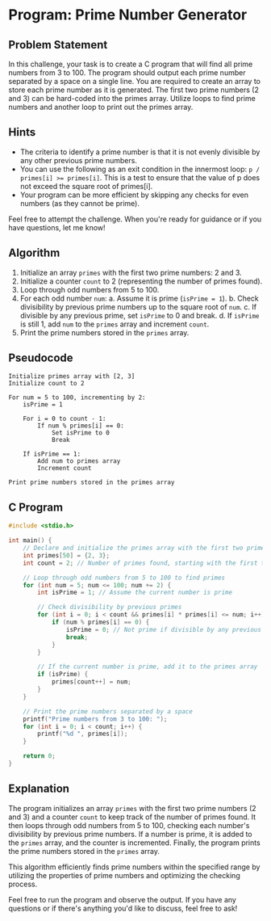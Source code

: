 # Program: Prime Number Generator

## Problem Statement

In this challenge, your task is to create a C program that will find all prime numbers from 3 to 100. The program should
output each prime number separated by a space on a single line. You are required to create an array to store each prime
number as it is generated. The first two prime numbers (2 and 3) can be hard-coded into the primes array. Utilize loops
to find prime numbers and another loop to print out the primes array.

## Hints

- The criteria to identify a prime number is that it is not evenly divisible by any other previous prime numbers.
- You can use the following as an exit condition in the innermost loop: `p / primes[i] >= primes[i]`. This is a test to
  ensure that the value of p does not exceed the square root of primes[i].
- Your program can be more efficient by skipping any checks for even numbers (as they cannot be prime).

Feel free to attempt the challenge. When you're ready for guidance or if you have questions, let me know!

## Algorithm

1. Initialize an array `primes` with the first two prime numbers: 2 and 3.
2. Initialize a counter `count` to 2 (representing the number of primes found).
3. Loop through odd numbers from 5 to 100.
4. For each odd number `num`:
   a. Assume it is prime (`isPrime = 1`).
   b. Check divisibility by previous prime numbers up to the square root of `num`.
   c. If divisible by any previous prime, set `isPrime` to 0 and break.
   d. If `isPrime` is still 1, add `num` to the `primes` array and increment `count`.
5. Print the prime numbers stored in the `primes` array.

## Pseudocode

```plaintext
Initialize primes array with [2, 3]
Initialize count to 2

For num = 5 to 100, incrementing by 2:
    isPrime = 1

    For i = 0 to count - 1:
        If num % primes[i] == 0:
            Set isPrime to 0
            Break

    If isPrime == 1:
        Add num to primes array
        Increment count

Print prime numbers stored in the primes array
```

## C Program

```c
#include <stdio.h>

int main() {
    // Declare and initialize the primes array with the first two prime numbers
    int primes[50] = {2, 3};
    int count = 2; // Number of primes found, starting with the first two primes

    // Loop through odd numbers from 5 to 100 to find primes
    for (int num = 5; num <= 100; num += 2) {
        int isPrime = 1; // Assume the current number is prime

        // Check divisibility by previous primes
        for (int i = 0; i < count && primes[i] * primes[i] <= num; i++) {
            if (num % primes[i] == 0) {
                isPrime = 0; // Not prime if divisible by any previous prime
                break;
            }
        }

        // If the current number is prime, add it to the primes array
        if (isPrime) {
            primes[count++] = num;
        }
    }

    // Print the prime numbers separated by a space
    printf("Prime numbers from 3 to 100: ");
    for (int i = 0; i < count; i++) {
        printf("%d ", primes[i]);
    }

    return 0;
}
```

## Explanation

The program initializes an array `primes` with the first two prime numbers (2 and 3) and a counter `count` to keep track
of the number of primes found. It then loops through odd numbers from 5 to 100, checking each number's divisibility by
previous prime numbers. If a number is prime, it is added to the `primes` array, and the counter is incremented.
Finally, the program prints the prime numbers stored in the `primes` array.

This algorithm efficiently finds prime numbers within the specified range by utilizing the properties of prime numbers
and optimizing the checking process.

Feel free to run the program and observe the output. If you have any questions or if there's anything you'd like to
discuss, feel free to ask!